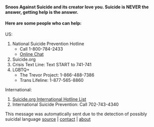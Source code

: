 #### Snoos Against Suicide and its creator love you. Suicide is **NEVER** the answer, getting help is the answer.

#### Here are some people who can help:

US:
1. National Suicide Prevention Hotline 		
	* Call 1-800-784-2433 		
	* [Online Chat](http://www.suicidepreventionlifeline.org/GetHelp/LifelineChat.aspx)
2. Suicide.org
3. Crisis Text Line: Text START to 741-741
4. LGBTQ+ 		
	* The Trevor Project: 1-866-488-7386
	* Trans Lifeline: 1-877-565-8860

International:
1. [Suicide.org International Hotline List](http://www.suicide.org/international-suicide-hotlines.html)
2. International Suicide Prevention: Call 702-743-4340

This message was automatically sent due to the detection of possibly suicidal language
[source](https://github.com/max-niederman/snoosagainstsuicide) | [contact](https://www.reddit.com/message/compose/?to=srcircle) | [about](http://snoosagainstsuicide.maxniederman.com)
